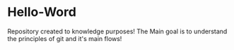 # Hello-Word
Repository created to knowledge purposes!
The Main goal is to understand the principles of git and it's main flows!
